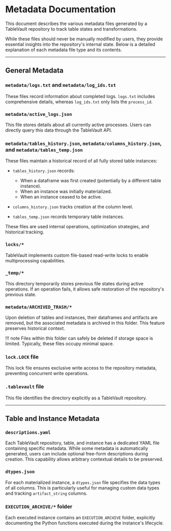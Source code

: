 # Metadata Documentation

This document describes the various metadata files generated by a TableVault repository to track table states and transformations. 

While these files should never be manually modified by users, they provide essential insights into the repository's internal state. Below is a detailed explanation of each metadata file type and its contents.

---

## General Metadata

### `metadata/logs.txt` and `metadata/log_ids.txt`

These files record information about completed logs. `logs.txt` includes comprehensive details, whereas `log_ids.txt` only lists the `process_id`.

### `metadata/active_logs.json`

This file stores details about all currently active processes. Users can directly query this data through the TableVault API.

### `metadata/tables_history.json`, `metadata/columns_history.json`, and `metadata/tables_temp.json`

These files maintain a historical record of all fully stored table instances:

* `tables_history.json` records:

  * When a dataframe was first created (potentially by a different table instance).
  * When an instance was initially materialized.
  * When an instance ceased to be active.

* `columns_history.json` tracks creation at the column level.

* `tables_temp.json` records temporary table instances.

These files are used internal operations, optimization strategies, and historical tracking.

### `locks/*`

TableVault implements custom file-based read-write locks to enable multiprocessing capabilities.

### `_temp/*`

This directory temporarily stores previous file states during active operations. If an operation fails, it allows safe restoration of the repository's previous state.

### `metadata/ARCHIVED_TRASH/*`

Upon deletion of tables and instances, their dataframes and artifacts are removed, but the associated metadata is archived in this folder. This feature preserves historical context.

!!! note
    Files within this folder can safely be deleted if storage space is limited. Typically, these files occupy minimal space.


### `lock.LOCK` file

This lock file ensures exclusive write access to the repository metadata, preventing concurrent write operations.


### `.tablevault` file

This file identifies the directory explicitly as a TableVault repository.

---

## Table and Instance Metadata


### `descriptions.yaml`

Each TableVault repository, table, and instance has a dedicated YAML file containing specific metadata. While some metadata is automatically generated, users can include optional free-form descriptions during creation. This capability allows arbitrary contextual details to be preserved.

### `dtypes.json`

For each materialized instance, a `dtypes.json` file specifies the data types of all columns. This is particularly useful for managing custom data types and tracking `artifact_string` columns.


### `EXECUTION_ARCHIVE/*` folder

Each executed instance contains an `EXECUTION_ARCHIVE` folder, explicitly documenting the Python functions executed during the instance's lifecycle.
